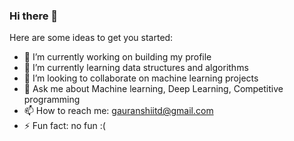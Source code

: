 ### Hi there 👋

<!--
**picografix/picografix** is a ✨ _special_ ✨ repository because its `README.md` (this file) appears on your GitHub profile.
-->
Here are some ideas to get you started:

- 🔭 I’m currently working on building my profile
- 🌱 I’m currently learning data structures and algorithms
- 👯 I’m looking to collaborate on machine learning projects
- 💬 Ask me about Machine learning, Deep Learning, Competitive programming
- 📫 How to reach me: gauranshiitd@gmail.com
- ⚡ Fun fact: no fun :(

